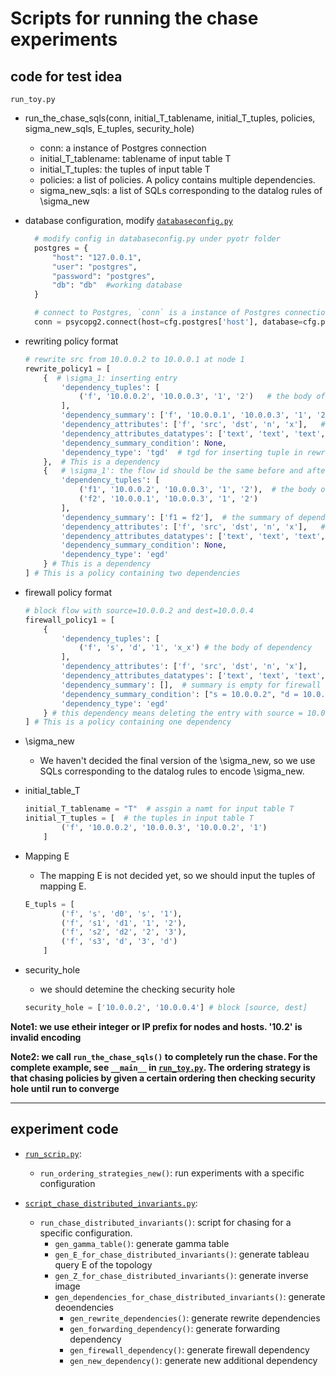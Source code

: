 # Scripts for running the chase experiments

## code for test idea 

`run_toy.py`

- run_the_chase_sqls(conn, initial_T_tablename, initial_T_tuples, policies, sigma_new_sqls, E_tuples, security_hole)
  - conn: a instance of Postgres connection
  - initial_T_tablename: tablename of input table T
  - initial_T_tuples: the tuples of input table T
  - policies: a list of policies. A policy contains multiple dependencies.
  - sigma_new_sqls: a list of SQLs corresponding to the datalog rules of \sigma_new

- database configuration, modify [`databaseconfig.py`](../../databaseconfig.py)
  ```python
    # modify config in databaseconfig.py under pyotr folder
    postgres = {
        "host": "127.0.0.1",
        "user": "postgres",
        "password": "postgres",
        "db": "db"  #working database
    }

    # connect to Postgres, `conn` is a instance of Postgres connection
    conn = psycopg2.connect(host=cfg.postgres['host'], database=cfg.postgres['db'], user=cfg.postgres['user'], password=cfg.postgres['password'])
  ```

- rewriting policy format

  ```python
  # rewrite src from 10.0.0.2 to 10.0.0.1 at node 1
  rewrite_policy1 = [
      {  # \sigma_1: inserting entry
          'dependency_tuples': [
              ('f', '10.0.0.2', '10.0.0.3', '1', '2')   # the body of dependency
          ], 
          'dependency_summary': ['f', '10.0.0.1', '10.0.0.3', '1', '2'],  # the summary of dependency
          'dependency_attributes': ['f', 'src', 'dst', 'n', 'x'],   # the schema of dependency
          'dependency_attributes_datatypes': ['text', 'text', 'text', 'text', 'text'], 
          'dependency_summary_condition': None, 
          'dependency_type': 'tgd'  # tgd for inserting tuple in rewriting policy
      },  # This is a dependency
      {   # \sigma_1': the flow id should be the same before and after rewriting 
          'dependency_tuples': [
              ('f1', '10.0.0.2', '10.0.0.3', '1', '2'),  # the body of dependency
              ('f2', '10.0.0.1', '10.0.0.3', '1', '2')
          ], 
          'dependency_summary': ['f1 = f2'],  # the summary of dependency
          'dependency_attributes': ['f', 'src', 'dst', 'n', 'x'],   # the schema of dependency
          'dependency_attributes_datatypes': ['text', 'text', 'text', 'text', 'text'], 
          'dependency_summary_condition': None, 
          'dependency_type': 'egd'  
      } # This is a dependency
  ] # This is a policy containing two dependencies
  ```

- firewall policy format
  ```python
  # block flow with source=10.0.0.2 and dest=10.0.0.4
  firewall_policy1 = [
      {
          'dependency_tuples': [
              ('f', 's', 'd', '1', 'x_x') # the body of dependency
          ], 
          'dependency_attributes': ['f', 'src', 'dst', 'n', 'x'], 
          'dependency_attributes_datatypes': ['text', 'text', 'text', 'text', 'text'], 
          'dependency_summary': [],  # summary is empty for firewall dependency, means it's a deletion
          'dependency_summary_condition': ["s = 10.0.0.2", "d = 10.0.0.4"], # using '=' is easy for query encoding 
          'dependency_type': 'egd'
      } # this dependency means deleting the entry with source = 10.0.0.2 and dest=10.0.0.4 at node 1
  ] # This is a policy containing one dependency
  ```

- \sigma_new 
  - We haven't decided the final version of the \sigma_new, so we use SQLs corresponding to the datalog rules to encode \sigma_new.

- initial_table_T
  ```python
  initial_T_tablename = "T"  # assgin a namt for input table T
  initial_T_tuples = [  # the tuples in input table T
          ('f', '10.0.0.2', '10.0.0.3', '10.0.0.2', '1')
      ]
  ```

- Mapping E
  - The mapping E is not decided yet, so we should input the tuples of mapping E.
  ```python 
  E_tupls = [
          ('f', 's', 'd0', 's', '1'), 
          ('f', 's1', 'd1', '1', '2'), 
          ('f', 's2', 'd2', '2', '3'),
          ('f', 's3', 'd', '3', 'd')
      ]
  ```
- security_hole
  - we should detemine the checking security hole
  ```python
  security_hole = ['10.0.0.2', '10.0.0.4'] # block [source, dest]
  ```



**Note1: we use etheir integer or IP prefix for nodes and hosts. '10.2' is invalid encoding**

**Note2: we call `run_the_chase_sqls()` to completely run the chase. For the complete example, see `__main__` in [`run_toy.py`](run_toy.py). The ordering strategy is that chasing policies by given a certain ordering then checking security hole until run to converge**

****
## experiment code

- [`run_scrip.py`](run_script.py):
  - `run_ordering_strategies_new()`: run experiments with a specific configuration

- [`script_chase_distributed_invariants.py`](script_chase_distributed_invariants.py):
  - `run_chase_distributed_invariants()`: script for chasing for a specific configuration.
    - `gen_gamma_table()`: generate gamma table
    - `gen_E_for_chase_distributed_invariants()`: generate tableau query E of the topology
    - `gen_Z_for_chase_distributed_invariants()`: generate inverse image
    - `gen_dependencies_for_chase_distributed_invariants()`: generate deoendencies
      - `gen_rewrite_dependencies()`: generate rewrite dependencies
      - `gen_forwarding_dependency()`: generate forwarding dependency
      - `gen_firewall_dependency()`: generate firewall dependency
      - `gen_new_dependency()`: generate new additional dependency
